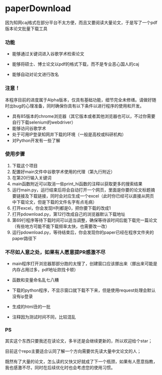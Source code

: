 # paperDownload
因为知网caj格式在部分平台不太方便，而且又要阅读大量论文，于是写了一个pdf版本论文批量下载工具

### 功能

- 能够通过关键词进入谷歌学术检索论文

- 能够将硕士、博士论文以pdf的格式下载，而不是专业恶心国人的caj
- 能够自动对论文进行改名



### 注意！

本程序目前的进度属于Alpha版本，仅具有基础功能，细节完全未修缮。请做好随时出bug的心理准备，同时确保你具有以下条件以进行程序的使用和开发。

- 具有85版本的chrome浏览器（其它版本或者其他浏览器也可以，不过你需要自行下载selenium的webdriver）
- 能够访问谷歌学术
- 处于可用IP登录知网并下载的环境（一般是高校或科研机构）
- 对Python开发有一些了解



### 使用步骤

1. 下载这个项目
2. 配置好main文件中谷歌学术使用的代理（第九行附近）
3. 在第20行输入关键词
4. main函数附近可以取消一些print_hi函数的注释以获取更多的搜索结果
5. 运行main.py，运行结束后将会自动打开一个网页，里面是你要的论文标题摘要链接及下载链接，同时会对应生成一个excel（此时你已经可以直接从网页中下载论文，但是下载的文件名字有点毛病）
6. 打开excel，你会发现H列都是0，把你要下载的改成1
7. 打开pdownload.py，第12行改成自己的浏览器默认下载地址
8. 第69行程序等待下载时间可以适当调整，确保等待该时间后能下载完一篇论文（有些地方可能不能下载频率太快，也需要改一改）
9. 运行pdownload.py，等待结束后，你会发现你的paper已经在程序文件夹的paper路径下



### 不尽如人意之处，如果有人愿意提PR感激不尽

- main程序打开浏览器那部分跑的太慢了，创建窗口应该挪出来（挪出来可能是内存占用过多，pdf地址欻找卡顿）
- 函数和变量命名乱七八糟

- 下载的python程序，不显示窗口就下载不下来，但是使用request处理会默认没有ip登录
- 生成的html丑的一批
- 注释因为测试时间不同，比较混乱



### PS

其实这个东西只要我还在读论文，多半还是会继续更新的，所以欢迎给个star；

目前这个repo主要适合认同了解一个方向需要优先读大量中文论文的人；

既然有了大量的论文，怎么读的又快又好就成了下一个瓶颈，如果有人愿意指教，我也感激不尽，同时在后续优化时也会考虑您的使用习惯。
